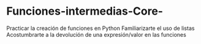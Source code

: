 # Funciones-intermedias-Core-
Practicar la creación de funciones en Python Familiarizarte el uso de listas Acostumbrarte a la devolución de una expresión/valor en las funciones
